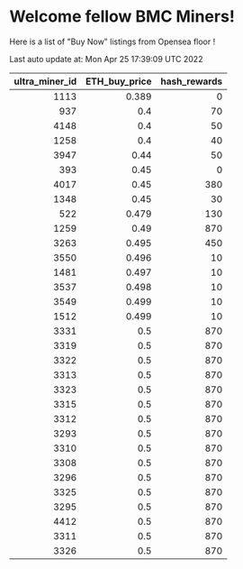 # Welcome fellow BMC Miners!
Here is a list of "Buy Now" listings from Opensea floor !


Last auto update at: Mon Apr 25 17:39:09 UTC 2022


|   ultra_miner_id |   ETH_buy_price |   hash_rewards |
|-----------------:|----------------:|---------------:|
|             1113 |           0.389 |              0 |
|              937 |           0.4   |             70 |
|             4148 |           0.4   |             50 |
|             1258 |           0.4   |             40 |
|             3947 |           0.44  |             50 |
|              393 |           0.45  |              0 |
|             4017 |           0.45  |            380 |
|             1348 |           0.45  |             30 |
|              522 |           0.479 |            130 |
|             1259 |           0.49  |            870 |
|             3263 |           0.495 |            450 |
|             3550 |           0.496 |             10 |
|             1481 |           0.497 |             10 |
|             3537 |           0.498 |             10 |
|             3549 |           0.499 |             10 |
|             1512 |           0.499 |             10 |
|             3331 |           0.5   |            870 |
|             3319 |           0.5   |            870 |
|             3322 |           0.5   |            870 |
|             3313 |           0.5   |            870 |
|             3323 |           0.5   |            870 |
|             3315 |           0.5   |            870 |
|             3312 |           0.5   |            870 |
|             3293 |           0.5   |            870 |
|             3310 |           0.5   |            870 |
|             3308 |           0.5   |            870 |
|             3296 |           0.5   |            870 |
|             3325 |           0.5   |            870 |
|             3295 |           0.5   |            870 |
|             4412 |           0.5   |            870 |
|             3311 |           0.5   |            870 |
|             3326 |           0.5   |            870 |